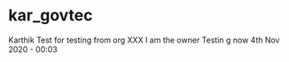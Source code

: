 # kar_govtec
Karthik Test for testing from org XXX
I am the owner
Testin
g now
4th Nov 2020 - 00:03
